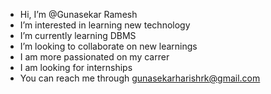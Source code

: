 - Hi, I’m @Gunasekar Ramesh
- I’m interested in learning new technology
- I’m currently learning DBMS
- I’m looking to collaborate on new learnings
- I am more passionated on my carrer
- I am looking for internships
- You can reach me through gunasekarharishrk@gmail.com
